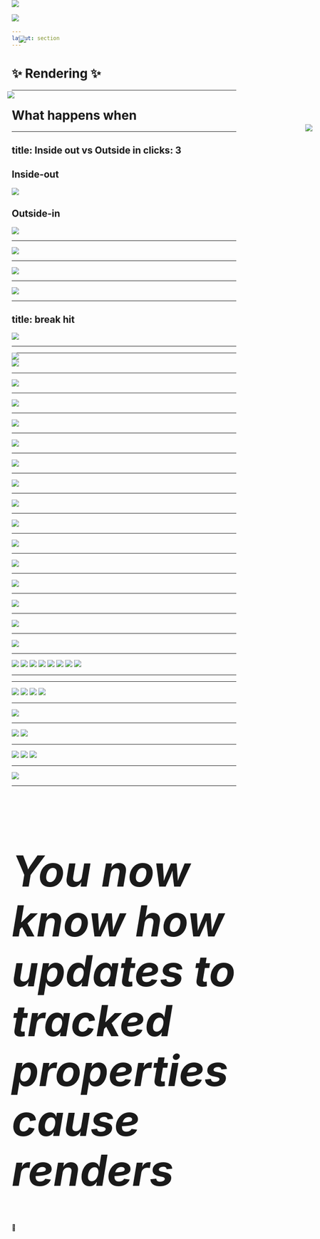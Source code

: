 ```yaml
---
layout: section
---
```


# ✨ Rendering ✨ 

<!-- 

We'll come back to patching momentarily, but first we'll need to talk about rendering.


-->


---

# What happens when

<REPL
	height="40dvh"
	code="import Component from '@glimmer/component';
import { tracked } from '@glimmer/tracking';
//--
export default class Demo extends Component {
  @tracked count = 0;
  increment = () => this.count++;
//--
  <template>
	<p>The count is: {{this.count}}</p>
    <button onclick={{this.increment}}>
      increment
    </button>
  </template>
}
"/>

<Arrow v-after x1="600" y1="140" x2="640" y2="190" color="red" />
<Arrow v-click x1="400" y1="500" x2="320" y2="360" color="red" />

<!-- 

What happens when this button is clicked?

[click] We know that the `increment` function will get called here.

And that increment function increments `this.count`

But then _why_ does a change in counte cause the template to be updated?

-->


---
title: Inside out vs Outside in
clicks: 3
---


<div class="two-columns">
	<div>
		<h2>Inside-out</h2>
		<img src="/images/debugging-inside-out.png" />
	</div>
	<div>
		<h2 v-click>Outside-in</h2>
		<Show on="2"><img src="/images/into-the-unknown.png" /></Show>
		<Show on="3"><img style="position: absolute; top:5rem; max-height: 80%" src="/images/down-the-rabbit-hole.png" /></Show>
	</div>
</div>

<!-- 

Previous debugging techniques are a sort of "inside-out" debugging, 
where we start at a specific line of code, and inspect the surrounding areas or work back up the
stack to figure out where something went wrong.

[click] the other way to figure out what's going on is what I'm going to call "outside-in"
debugging. Where we start with our code, 
[click] and dive in to the unknown, 
[click] down the rabbit hole..

-->


---

<img src="/images/debug-render-initial.png" />

<!--

Here is our starting component.

With our knowledge of how class properties work, we can combine previous debugging knowledge to
set this up

-->

---

<img src="/images/debug-render-setup.png" />

<!--

We don't have to search around in the ember and glimmer codebases to understand what's going on,
though we certainly could.

A less error-prone way of discoverying what happens 

can be done by renaming our tracked
property, 

and defining a getter-setter pair that intercepts the read and writes to the tracked
property.

-->


---

<img src="/images/debug-render-initial-break.png" />

<Arrow v-click="1" x1="25" y1="150" x2="85" y2="260" color="red" />

<!-- 

Now in the browser's debug tools, 

[click] we can put a breakpoint there in the compiled output.


Oh, btw, in case anyone is wondering,

I totally could have do this live, 

but I don't trust myself to remain a functioning human when doing improv debugging.
-->


---
title: break hit
---

<Arrow v-click.show="1" v-click.hide="2" x1="400" y1="250" x2="325" y2="345" width="4" color="red" />
<Arrow v-click.show="2" v-click.hide="3" x1="100" y1="200" x2="155" y2="315" width="4" color="red" />
<Arrow v-click.show="3" x1="600" y1="200" x2="580" y2="70" color="red" width="4" />
<img src="/images/debug-render-break-hit.png" />

<!-- 

If we click the button, our breakpoint will be hit

[click] due to increment setting the count

[click] and because we know that this assignment is special, 

[click] we can click "step in" to see where we end up


-->

---

<img style="position: absolute; top 2rem;" src="/images/debug-render-break-step-1.png" />
<Arrow v-click hide x1="50" y1="300" x2="155" y2="210" width="3" color="red" />
<img v-click hide style="position: absolute; top: 2rem;" src="/images/debug-render-break-step-2.png" />
<img v-click style="position: absolute; top: 2rem;" src="/images/debug-render-break-step-1.png" />

<!-- 

Once we step in to the assignment, we find our selves within this  

[click] descriptorForField function.

If this is your first time here, you may think, "that's not tracked"

Which, you are correct.

[click] but if we scroll up a bit, you'll see tracked, and that it calls the descriptorForField
function in a couple places. 

We can be reassured that we're still in the right place.

[click] but coming back to where our paused execution is, let's step in 


-->

---

<img src="/images/debug-render-break-step-3.png" />


<!-- 

Here we are -- now we'll need to keep stepping in for a whille.
For now, let's dive in to dirtyTagFor. 


At this point, if you happen to be paying enough attention to the surrounding code, you may have
noticed a fair number of optimizations we can make.

Not to worry, 

a bunch of us are trying to deprecate all of ember classic, 
so we can clean this up,
and gain some performance back.

-->

---

<img src="/images/debug-render-break-step-4.png" />
<Arrow v-click x1="400" y1="200" x2="700" y2="390" color="red" />
<Line v-after left="10" bottom="8.5" width="40"/>


<!-- 

Here is dirtyTagFor, 

[click] we want to get to the last line here

... 
the first part of this function is
just validation.

-->

---

<img src="/images/debug-render-break-step-5.png" />
<img 
	v-click style="position: absolute; top: 17.46rem; right: 3.55rem; max-width: 380px;" 
	src="/images/debug-render-break-step-6.png" />

<!-- 

In particular, we want to get to what was offscreen on the previous slide,

we have this all caps DIRTY_TAG here, 
this is what we're going to step in to next

[click] and if we hover over this function, we'll see it's actually an alias.

This is important because the sometimes the callsite name doesn't match the definition name.

-->

---

<img src="/images/debug-render-break-step-7.png" />

<Line v-click width="8" right="20" top="14" />
<Line v-after width="7" right="20.5" top="14.5" />
<Line v-after width="6" right="21" top="15" />

<!-- 

So here we have more validation, and then the interesting part is at the end here

[click] scheduleRevalidate.

This is interesting, because up until now, we haven't encountered anything that _sounds like_ a
side-effectful behavior.

Why are we looking for side-effectful behavior?

synchronizing the DOM (or any renderer) is a side-effect.

-->

---

<img src="/images/debug-render-break-step-8.png" />
<Arrow v-click x1="600" y1="300" x2="250" y2="90" color="red" />

<!-- 

this is just a bit of indirection.

but for some fun context, 

[click] setGlobalContext is how we configure the glimmer-vm -- since Glimmer was originally going
to be a separate project

-->

---

<img src="/images/debug-render-break-step-9.png" />

<!-- 

stepping in, we see some more indirection, so... we'll step in again

-->

---

<img src="/images/debug-render-break-step-10.png" />

<!-- 

Here it sorta looks like we're at the end of the line.
So there must be some other mechanism by which re-rendering happens.

This is actually a key difference between ember and other frameworks that decide to render via
the public API versions of their effect primitives.

Other frameworks will try to push out updates eagerly via effects (or maybe watchers, if you're familiar
with TC39's Signals).

We don't want to do that -- we don't want to write to the DOM via eager effects because we frequently run in to situations where we have
multiple updates we need to write out to the DOM, and it's best to batch all those together. 

Any real renderer will have some sort of batching or scheduling machanism. 


This is not the end though. 

Let's go deeper.

-->

---


<img src="/images/debug-render-break-step-11.png" />

<!-- 

Within the same method, if we step ahead a few lines, 

We can see here that we're about to schedule some work to be done in the actions queue

-->

---


<img src="/images/debug-render-break-step-12.png" />

<!-- 

following the path of invocations, 

We're going to immediately flush the actions queue

-->

---


<img src="/images/debug-render-break-step-13.png" />

<!-- 

This is an unexpected surprise, but this bit of indirection is how we discover how async observers
are implemented.

We didn't meet the conditions to enter that if block, but 

For now we'll continue stepping in

-->

---

<img src="/images/debug-render-break-step-14.png" />
<Arrow v-click hide x1="200" y1="100" x2="215" y2="195" width="3" color="red" />
<Arrow v-click x1="600" y1="400" x2="430" y2="240" color="red" />

<!-- 

continuing to here, we see that flush is a function.

Now in the debug tooling, there is a little caret 

[click] here -- this is saying we're at the beginning of this
inline anonymous arrow function. So instead of stepping in with the debug tools, I'll follow the

[click] function reference here to place a manual breakpoint.

I do this because I don't trust debuggers to step in to a `then` or promise correctly.

-->

---

<img src="/images/debug-render-break-step-15.png" />

<!-- 

here is the breakpoint --

After clicking continue, we end up here

-->

---

<img src="/images/debug-render-break-step-16.png" />
<Arrow v-click x1="600" y1="400" x2="230" y2="300" color="red" />

<!-- 
Usually when I do this, I'll remove the breakpoint right away.


[click] now I want to step in to the `end` invocation at the bottom there

-->
---

<img src="/images/debug-render-break-step-17.png" />

<!-- 

Then we find ourselves about ready to flush again.

I'm going to skip over `flush` -- the queue is actually empty right now, so there isn't any
work to do at this time during the actions phase.


-->

---

<img src="/images/debug-render-break-step-18.png" />
<img 
	style="position: absolute; top: 12.83rem; left: 13.6rem; max-width: 120px;"
	src="/images/debug-render-break-step-18.1.png" />

<!-- 

This is the next interesting bit.
This is where queue advancement happens.

Here we can see that we're advancing to the `routerTransitions` queue.

For the sake of time, we're going skip stepping through all of that until we get to the `render` phase -- which is nearly up next anyway.

-->

---

<div class="image-stack no-border auto">

<img v-after src="/images/debug-render-break-step-19.png" />
<img v-click src="/images/debug-render-break-step-19.1.png" />
<img v-click src="/images/debug-render-break-step-19.2.png" />
<img v-click src="/images/debug-render-break-step-19.3.png" />
<img v-click src="/images/debug-render-break-step-19.4.png" />
<img v-click src="/images/debug-render-break-step-19.5.png" />
<img v-click src="/images/debug-render-break-step-19.6.png" />
<img v-click src="/images/debug-render-break-step-19.7.png" />


</div>

<!-- 
So here we're about to start the render queue!

[click] in to scheduleAutorun

[click] now to step in to flush 

[click] now we do see that asyncObservers are running, but we don't care right now 

[click] we have to do this trick again

[click] stepping in to end, because that's what completes the work 

[click] well, nearly, we need to step in to this flush

[click] and then in *this* flush, we see that the queue itself also has a flush method

-->

---

<img style="position: absolute; top: 0;" src="/images/debug-render-break-step-19.8.png" />

<!-- 

and finally, here, in the queue's own flush we have something interesting!  

We can see a
few things in the list of queueItems that we probably want to poke at before continuing
execution in the debugger

In particular, there is this function here that is passed a renderer. Let's look at that.
-->

---

<div class="image-stack no-border auto">

<img v-after src="/images/debug-render-break-step-20.png" />
<img v-click src="/images/debug-render-break-step-20.1.png" />
<img v-click src="/images/debug-render-break-step-20.2.png" />
<img v-click src="/images/debug-render-break-step-20.3.png" />

</div>	

<!-- 

This code is in ember. 

This is good, we escaped both backburner and the VM.

[click] let's set a breakpoint here and so we can skip parts of the queue that likely don't cause
rendering.

[click] hitting continue gets us here

[click] We're gonna step in to renderRootsTransaction

-->

---

<img src="/images/debug-render-break-step-21.png" />

<!-- 

In renderRootsTransaction, the interesting part here is this single method call to renderRoots

-->

---

<div class="image-stack no-border auto">
<img v-after style="max-width: 500px" src="/images/debug-render-break-step-22.png" />
<img v-click style="max-width: 500px" src="/images/debug-render-break-step-22.1.png" />
</div>

<!-- 

And in renderRoots, we have this transaction which calls render 

[click] we'll put a breakpoint there and hit continue so we hit it

-->

---

<div class="image-stack no-border auto">
<img v-after  src="/images/debug-render-break-step-23.png" />
<img v-click  src="/images/debug-render-break-step-23.1.png" />
<img v-click  src="/images/debug-render-break-step-23.2.png" />
</div>

<!-- 

Stepping in to that we land here.

[click] we'll definately want to step in to the render function 

[click] here


-->

---

<img  src="/images/debug-render-break-step-24.png" />

<!-- 

This takes us to our final location for now.

This is the entrypoint of how a renderer is configured for glimmer.

We can probably simplify all this infrastructure over time, and make it easier to understand,
swappable, and hopefully release an easy to use public API, 

but for now, this is all we need to know about. 


-->

---

<h1 style="font-size: 6rem; line-height: 7rem;"><em>You now know how updates to tracked properties cause renders</em></h1>

<div v-click>🎉</div>


<!-- 

You now know how updates to tracked properties cause renders.


[click] With this knowledge you can do some fun things. 

But real quick,

-->




